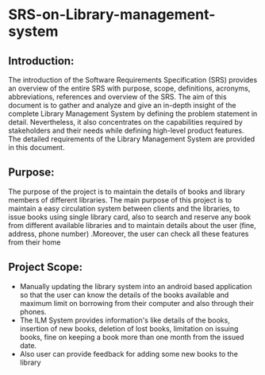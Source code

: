 # SRS-on-Library-management-system

## Introduction:
The introduction of the Software Requirements Specification (SRS) provides an overview of
the entire SRS with purpose, scope, definitions, acronyms, abbreviations, references and
overview of the SRS. The aim of this document is to gather and analyze and give an in-depth
insight of the complete Library Management System by defining the problem statement in
detail. Nevertheless, it also concentrates on the capabilities required by stakeholders and their
needs while defining high-level product features. The detailed requirements of the Library
Management System are provided in this document.
## Purpose:
The purpose of the project is to maintain the details of books and library members of different libraries.
The main purpose of this project is to maintain a easy circulation system between clients and the
libraries, to issue books using single library card, also to search and reserve any book from different
available libraries and to maintain details about the user (fine, address, phone number) .Moreover, the
user can check all these features from their home
## Project Scope:
- Manually updating the library system into an android based application so that the user
can know the details of the books available and maximum limit on borrowing from their
computer and also through their phones.
- The ILM System provides information's like details of the books, insertion of new books,
deletion of lost books, limitation on issuing books, fine on keeping a book more than one
month from the issued date.
- Also user can provide feedback for adding some new books to the library
